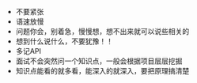 - 不要紧张
- 语速放慢
- 问题你会，别着急，慢慢想，想不出来就可以说些相关的
- 想到什么说什么，不要犹豫！！
- 多记API
- 面试不会突然问一个知识点，一般会根据项目层层挖掘
- 知识点能看的就多看，能深入的就深入，要把原理搞清楚

